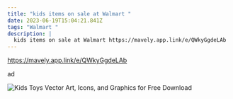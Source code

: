 ```yaml
---
title: "kids items on sale at Walmart "
date: 2023-06-19T15:04:21.841Z
tags: "Walmart "
description: |
  kids items on sale at Walmart https://mavely.app.link/e/QWkyGgdeLAb
---
```

https://mavely.app.link/e/QWkyGgdeLAb 

a﻿d 

![Kids Toys Vector Art, Icons, and Graphics for Free Download](https://static.vecteezy.com/system/resources/previews/001/825/562/original/kids-toys-bear-doll-horse-car-train-drum-robot-rocket-ball-plane-icons-cartoon-free-vector.jpg)

<!--EndFragment-->